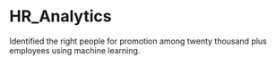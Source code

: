 # HR_Analytics
 Identified the right people for promotion among twenty thousand plus employees using machine learning.
